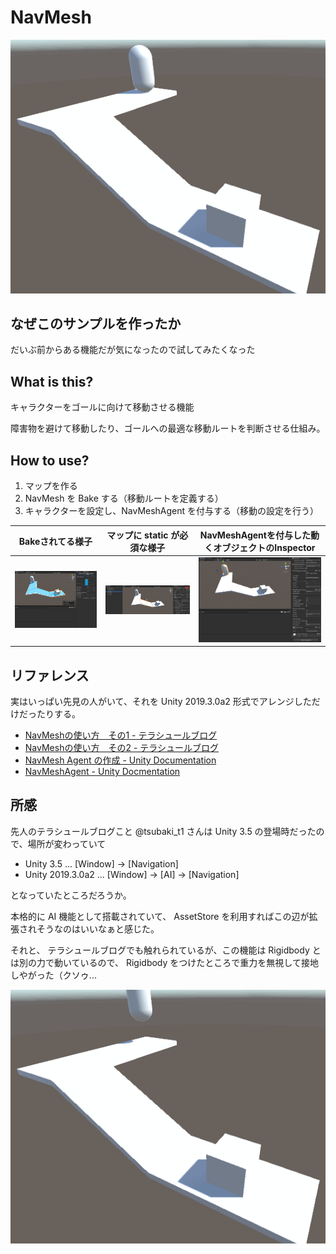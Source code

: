 # NavMesh

![](./src/movie.gif)

## なぜこのサンプルを作ったか

だいぶ前からある機能だが気になったので試してみたくなった

## What is this?

キャラクターをゴールに向けて移動させる機能

障害物を避けて移動したり、ゴールへの最適な移動ルートを判断させる仕組み。

## How to use?

1. マップを作る
2. NavMesh を Bake する（移動ルートを定義する）
3. キャラクターを設定し、NavMeshAgent を付与する（移動の設定を行う）

|Bakeされてる様子|マップに static が必須な様子|NavMeshAgentを付与した動くオブジェクトのInspector|
|---|---|---|
|![](./src/navigation-bake.png)|![](./src/static.png)|![](./src/inspector.png)|

## リファレンス

実はいっぱい先見の人がいて、それを Unity 2019.3.0a2 形式でアレンジしただけだったりする。

* [NavMeshの使い方　その1 - テラシュールブログ](http://tsubakit1.hateblo.jp/entry/20120127/1327591104)
* [NavMeshの使い方　その2 - テラシュールブログ](http://tsubakit1.hateblo.jp/entry/20120128/1327679742)
* [NavMesh Agent の作成 - Unity Documentation](https://docs.unity3d.com/ja/2018.1/Manual/nav-CreateNavMeshAgent.html)
* [NavMeshAgent - Unity Docmentation](https://docs.unity3d.com/ja/current/ScriptReference/AI.NavMeshAgent.html)

## 所感

先人のテラシュールブログこと @tsubaki_t1 さんは Unity 3.5 の登場時だったので、場所が変わっていて

* Unity 3.5 ... [Window] -> [Navigation]
* Unity 2019.3.0a2 ... [Window] -> [AI] -> [Navigation]

となっていたところだろうか。

本格的に AI 機能として搭載されていて、 AssetStore を利用すればこの辺が拡張されそうなのはいいなぁと感じた。

それと、 テラシュールブログでも触れられているが、この機能は Rigidbody とは別の力で動いているので、 Rigidbody をつけたところで重力を無視して接地しやがった（クソゥ...

![](./src/ignore-gravity.gif)
